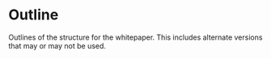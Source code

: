# Outline

Outlines of the structure for the whitepaper. This includes alternate versions
that may or may not be used.